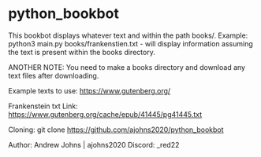 # python_bookbot

This bookbot displays whatever text and within the path books/<filename>. Example: python3 main.py books/frankenstien.txt - will display information assuming the text is present within the books directory.  


ANOTHER NOTE: You need to make a books directory and download any text files after downloading. 

Example texts to use: https://www.gutenberg.org/

Frankenstein txt Link: https://www.gutenberg.org/cache/epub/41445/pg41445.txt

Cloning: git clone https://github.com/ajohns2020/python_bookbot

Author: Andrew Johns | ajohns2020
Discord: _red22
